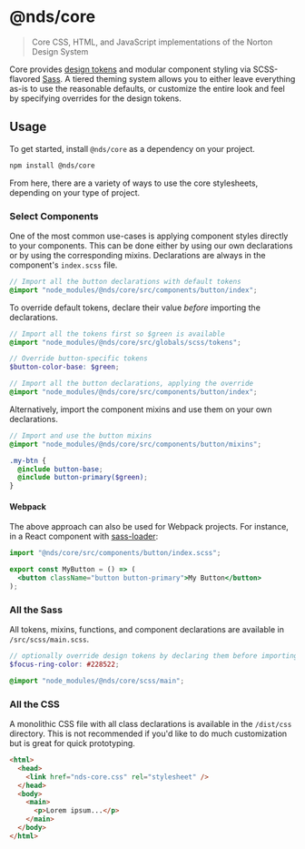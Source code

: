 # @nds/core

> Core CSS, HTML, and JavaScript implementations of the Norton Design System

Core provides [design tokens](https://css-tricks.com/what-are-design-tokens/) and modular component styling via SCSS-flavored [Sass](https://sass-lang.com/).
A tiered theming system allows you to either leave everything as-is to use the reasonable defaults, or customize the entire look and feel by specifying overrides for the design tokens.

## Usage

To get started, install `@nds/core` as a dependency on your project.

```sh
npm install @nds/core
```

From here, there are a variety of ways to use the core stylesheets, depending on your type of project.

### Select Components

One of the most common use-cases is applying component styles directly to your components.
This can be done either by using our own declarations or by using the corresponding mixins.
Declarations are always in the component's `index.scss` file.

```scss
// Import all the button declarations with default tokens
@import "node_modules/@nds/core/src/components/button/index";
```

To override default tokens, declare their value _before_ importing the declarations.

```scss
// Import all the tokens first so $green is available
@import "node_modules/@nds/core/src/globals/scss/tokens";

// Override button-specific tokens
$button-color-base: $green;

// Import all the button declarations, applying the override
@import "node_modules/@nds/core/src/components/button/index";
```

Alternatively, import the component mixins and use them on your own declarations.

```scss
// Import and use the button mixins
@import "node_modules/@nds/core/src/components/button/mixins";

.my-btn {
  @include button-base;
  @include button-primary($green);
}
```

#### Webpack

The above approach can also be used for Webpack projects.
For instance, in a React component with [sass-loader](https://webpack.js.org/loaders/sass-loader/):

```jsx
import "@nds/core/src/components/button/index.scss";

export const MyButton = () => (
  <button className="button button-primary">My Button</button>
);
```

### All the Sass

All tokens, mixins, functions, and component declarations are available in `/src/scss/main.scss`.

```scss
// optionally override design tokens by declaring them before importing the design system
$focus-ring-color: #228522;

@import "node_modules/@nds/core/scss/main";
```

### All the CSS

A monolithic CSS file with all class declarations is available in the `/dist/css` directory.
This is not recommended if you'd like to do much customization but is great for quick prototyping.

```html
<html>
  <head>
    <link href="nds-core.css" rel="stylesheet" />
  </head>
  <body>
    <main>
      <p>Lorem ipsum...</p>
    </main>
  </body>
</html>
```
